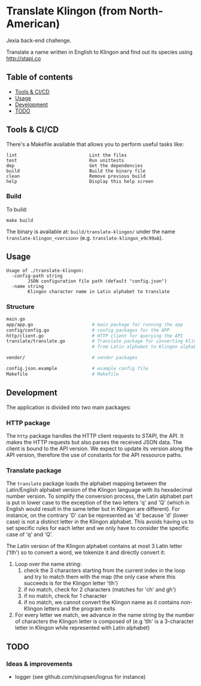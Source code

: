 # Translate Klingon (from North-American)

Jexia back-end challenge.

Translate a name written in English to Klingon and find out its species using
http://stapi.co

## Table of contents

- [Tools & CI/CD](#tools-&-ci/cd)
- [Usage](#usage)
- [Development](#development)
- [TODO](#todo)

## Tools & CI/CD

There's a Makefile available that allows you to perform useful tasks like:
```
lint                           Lint the files
test                           Run unittests
dep                            Get the dependencies
build                          Build the binary file
clean                          Remove previous build
help                           Display this help screen
```

### Build

To build:
```
make build
```

The binary is available at: `build/translate-klingon/` under the name 
`translate-klingon_<version>` (e.g. `translate-klingon_e9c99ab`).


## Usage

```
Usage of ./translate-klingon:
  -config-path string
        JSON configuration file path (default "config.json")
  -name string
        Klingon character name in Latin alphabet to translate
```

### Structure

```bash
main.go
app/app.go                      # main package for running the app
config/config.go                # config packages for the APP
http/client.go                  # HTTP client for querying the API
translate/translate.go          # Translate package for converting Klingon names
                                # from Latin alphabet to Klingon alphabet

vendor/                         # vendor packages

config.json.example             # example config file
Makefile                        # Makefile 
```

## Development

The application is divided into two main packages:

### HTTP package

The `http` package handles the HTTP client requests to _STAPI_, the API. It
makes the HTTP requests but also parses the received JSON data.
The client is bound to the API version. We expect to update its version along
the API version, therefore the use of constants for the API ressource paths.

### Translate package

The `translate` package loads the alphabet mapping between the Latin/English
alphabet version of the Klingon language with its hexadecimal number version.
To simplify the conversion process, the Latin alphabet part is put in lower
case to the exception of the two letters 'q' and 'Q' (which in English would
result in the same letter but in Klingon are different). For instance, on the
contrary 'D' can be represented as 'd' because 'd' (lower case) is not a
distinct letter in the Klingon alphabet. This avoids having us to set specific
rules for each letter and we only have to consider the specific case of 'q' and
'Q'.

The Latin version of the Klingon alphabet contains at most 3 Latin letter 
('tlh') so to convert a word, we tokenize it and directly convert it:
1. Loop over the name string:
    1. check the 3 characters starting from the current index in the loop and
    try to match them with the map (the only case where this succeeds is for
    the Klingon letter 'tlh')
    2. if no match, check for 2 characters (matches for 'ch' and gh')
    3. if no match, check for 1 character
    4. if no match, we cannot convert the Klingon name as it contains 
    non-Klingon letters and the program exits
2. For every letter we match, we advance in the name string by the number of
characters the Klingon letter is composed of (e.g 'tlh' is a 3-character 
letter in Klingon while represented with Latin alphabet)

## TODO

### Ideas \& improvements
- logger (see github.com/sirupsen/logrus for instance)
